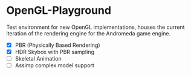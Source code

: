 # OpenGL-Playground
Test environment for new OpenGL implementations, houses the current iteration of the rendering engine for the Andromeda game engine.
- [X] PBR (Physically Based Rendering)
- [X] HDR Skybox with PBR sampling
- [ ] Skeletal Animation
- [ ] Assimp complex model support
